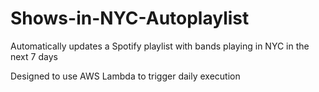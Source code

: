 # Shows-in-NYC-Autoplaylist
Automatically updates a Spotify playlist with bands playing in NYC in the next 7 days

Designed to use AWS Lambda to trigger daily execution
